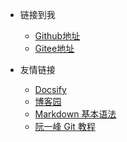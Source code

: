 <!-- _navbar.md -->

* 链接到我
  * [Github地址](https://github.com/gengxiaoyu)
  <!-- * [知乎地址](https://www.zhihu.com/people/ysgdaydayup)
  * [掘金地址](https://juejin.cn/user/2770425031690333/posts) -->
  * [Gitee地址](https://gitee.com/gengxiaoyugeng)


* 友情链接
  * [Docsify](https://docsify.js.org/#/)
  * [博客园](https://www.cnblogs.com/)
  * [Markdown 基本语法](https://markdown.com.cn/basic-syntax/)
  * [阮一峰 Git 教程](https://www.bookstack.cn/read/git-tutorial/docs-basic.md)


